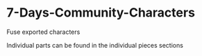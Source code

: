# 7-Days-Community-Characters

Fuse exported characters

Individual parts can be found in the individual pieces sections 
